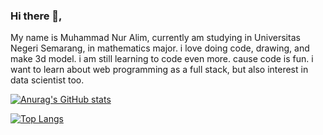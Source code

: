 ### Hi there 👋,
My name is Muhammad Nur Alim, currently am studying in Universitas Negeri Semarang, in mathematics major. i love doing code, drawing, and make 3d model.
i am still learning to code even more. cause code is fun. i want to learn about web programming as a full stack, but also interest in data scientist too.

[![Anurag's GitHub stats](https://github-readme-stats.vercel.app/api?username=Limeless04)](https://github.com/anuraghazra/github-readme-stats)

[![Top Langs](https://github-readme-stats.vercel.app/api/top-langs/?username=Limeless04&layout=compact)](https://github.com/anuraghazra/github-readme-stats)
<!--
**Limeless04/Limeless04** is a ✨ _special_ ✨ repository because its `README.md` (this file) appears on your GitHub profile.

Here are some ideas to get you started:

- 🔭 I’m currently working on ...
- 🌱 I’m currently learning ...
- 👯 I’m looking to collaborate on ...
- 🤔 I’m looking for help with ...
- 💬 Ask me about ...
- 📫 How to reach me: ...
- 😄 Pronouns: ...
- ⚡ Fun fact: ...
-->
